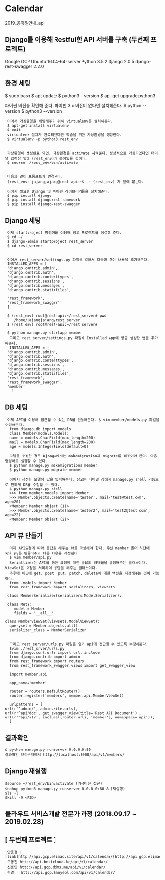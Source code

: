 # Calendar
2019_공휴일안내_api




Django를 이용해 Restful한 API 서버를 구축 (두번째 프로젝트)
-------
   Google GCP
   Ubuntu 16.04-64-server
   Python 3.5.2
   Django 2.0.5
   django-rest-swagger 2.2.0

환경 세팅
-------
   $ sudo bash
   $ apt update
   $ python3 --version
   $ apt-get upgrade python3

   파이썬 버전을 확인해 준다. 파이썬 3.x 버전이 없다면 설치해준다.
   $ python --version
   $ python3 --version

     이어서 가상환경을 세팅해주기 위해 virtualenv를 설치해준다.
     $ apt-get install virtualenv
     $ exit
     virtualenv 설치가 완료되었다면 학습을 위한 가상환경을 생성한다.
     $ virtualenv -p python3 rest_env


     가상환경이 생성완료 되면, 가상환경을 activate 시켜준다. 정상적으로 가동되었다면 터미널 입력창 앞에 (rest_env)가 붙어있을 것이다.
     $ source ~/rest_env/bin/activate


     다음과 같이 프롬프트가 변경된다.
     (rest_env) jajangjajang@rest-api:~$  ← (rest_env) 가 앞에 붙는다.

     이어서 필요한 Django 및 파이썬 라이브러리들을 설치해준다.
     $ pip install django
     $ pip install djangorestframework
     $ pip install django-rest-swagger

Django 세팅
-------
     이제 startproject 명령어를 이용해 장고 프로젝트를 생성해 준다.
     $ cd ~/
     $ django-admin startproject rest_server
     $ cd rest_server


     이어서 rest_server/settings.py 파일을 열어서 다음과 같이 내용을 추가해준다.
     INSTALLED_APPS = [
     'django.contrib.admin',
     'django.contrib.auth',
     'django.contrib.contenttypes',
     'django.contrib.sessions',
     'django.contrib.messages',
     'django.contrib.staticfiles',
     
     'rest_framework',
     'rest_framework_swagger'
     ]
     
     $ (rest_env) root@rest-api:~/rest_server# pwd
        /home/jajangjajang/rest_server
     $ (rest_env) root@rest-api:~/rest_server#
     
     $ python manage.py startapp member
      그리고 rest_server/settings.py 파일에 Installed App에 방금 생성한 앱을 추가해준다.
      INSTALLED_APPS = [
     'django.contrib.admin',
     'django.contrib.auth',
     'django.contrib.contenttypes',
     'django.contrib.sessions',
     'django.contrib.messages',
     'django.contrib.staticfiles',
     'rest_framework',
     'rest_framework_swagger',
     'member'
       ]

DB 세팅
-------- 
     이제 API를 이용해 접근할 수 있는 DB를 만들어준다. $ vim member/models.py 파일을 수정해준다.
      from django.db import models
      class Member(models.Model):
      name = models.CharField(max_length=200)
      mail = models.CharField(max_length=200)
      age = models.IntegerField(default=0) 
     
      모델을 수정한 경우 Django에서는 makemigration과 migrate를 해주어야 한다. 다음 명령어로 실행할 수 있다.
      $ python manage.py makemigrations member
      $ python manage.py migrate member

      이어서 생성한 모델에 값을 입력해준다. 장고는 터미널 상에서 manage.py shell 기능으로 편하게 DB를 수정할 수 있다.
      $ python manage.py shell
      >>> from member.models import Member
      >>> Member.objects.create(name='tester', mail='test@test.com', age=20)
      <Member: Member object (1)>
      >>> Member.objects.create(name='tester2', mail='test2@test.com', age=22)
      <Member: Member object (2)>
  
API 뷰 만들기
----
      이제 API요청에 따라 응답을 해주는 뷰를 작성해야 한다. 우선 member 폴더 하단에 api.py를 만들어주고 다음 내용을 작성한다.  
      $ vim member/api.py
      Seriallizer는 API를 통한 요청에 대한 응답의 형태를을 결정해주는 클래스이다. ViewSet은 요청을 처리하여 응답을 해주는 클래스이다. 
      추후에 이곳에 get, post, put, patch, delete에 대한 액션을 지정해주는 것이 가능하다.
      from .models import Member
      from rest_framework import serializers, viewsets

     class MemberSerializer(serializers.ModelSerializer):

     class Meta:
        model = Member
        fields = '__all__'

    class MemberViewSet(viewsets.ModelViewSet):
      queryset = Member.objects.all()
      serializer_class = MemberSerializer


      그리고 rest_server/urls.py 파일을 열어 api에 접근할 수 있도록 수정해준다. 
      $vim ./rest_srver/urls.py
      from django.conf.urls import url, include
      from django.contrib import admin
      from rest_framework import routers
      from rest_framework_swagger.views import get_swagger_view

      import member.api

      app_name='member'

      router = routers.DefaultRouter()
      router.register('members', member.api.MemberViewSet)

      urlpatterns = [
    url(r'^admin/', admin.site.urls),
    url(r'^api/doc', get_swagger_view(title='Rest API Document')),
    url(r'^api/v1/', include((router.urls, 'member'), namespace='api')),
      ]
결과확인
-------
    $ python manage.py runserver 0.0.0.0:80
    결과확인 브라우저에서 http://localhost:8000/api/v1/members/

Django 재실행
-------
    $source ~/rest_env/bin/activate (가상머신 접근)
    $nohup python3 manage.py runserver 0.0.0.0:80 & (재실행)
    $ls -l
    $kill -9 <PID>


클라우드 서비스개발 전문가 과정 (2018.09.17 ~ 2019.02.28)
-------
[ 두번째 프로젝트 ]
-------
     안응철 ![link]http://api.gcp.elimao.site/api/v1/calendar/(http://api.gcp.elimao.site/api/v1/calendar/)
     오동진 http://api.bestcloud.kr/api/v1/calendar/
     신동민 http://api.gcp.ddms.me/api/v1/calendar/
     한열   http://api.gcp.hanyeol.com/api/v1/calendar/
